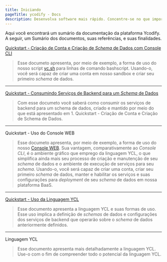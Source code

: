 ```yaml
---
title: Iniciando
pageTitle: ycodify - Docs
description: Desenvolva software mais rápido. Concentre-se no que importa ao seu cliente. Deixe o backend e devops com a gente.
---
```


Aqui você encontrará um sumário da documentação da plataforma Ycodify. A seguir, um Sumário dos documentos, suas referências, e suas finalidades.

[Quickstart - Criação de Conta e Criação de _Schema_ de Dados com Console CLI](/docs/guides-tutorials-resources/conta-schema)

> Esse documeto apresenta, por meio de exemplo, a forma de uso do nosso script [yc.sh](https://github.com/ycodify-tech/scripts/blob/master/yc.sh) para linhas de comando bashscript. Usando-o, você será capaz de criar uma conta em nosso sandbox e criar seu primeiro _schema_ de dados.

---

[Quickstart - Consumindo Serviços de Backend para um _Schema_ de Dados](/docs/guides-tutorials-resources/consumindo-servicos)

> Com esse documeto você saberá como consumir os serviços de backend para um schema de dados, criado e mantido por meio do que está apresentado em 1. Quickstart - Criação de Conta e Criação de Schema de Dados.

---

Quickstart - Uso do Console WEB

> Esse documeto apresenta, por meio de exemplo, a forma de uso do nosso [Console WEB](https://api.ycodify.com/app/index.html). Sua vantagem, comparativamente ao _Console CLI_, é o ambiente gráfico que emprego da linguagem YCL, o que simplifica ainda mais seu processo de criação e manutenção de seu _schema_ de dados e o ambiente de execução de serviços para seu _schema_. Usando-o, você será capaz de criar uma conta, criar seu primeiro _schema_ de dados, manter e habilitar os serviços e suas configurações para _deployment_ de seu _schema_ de dados em nossa plataforma BaaS.

---

[Quickstart - Uso da Linguagem YCL](/docs/guides-tutorials-resources/linguagem-ycl)

> Esse documento apresenta a linguagem YCL e suas formas de uso. Esse uso implica a definição de _schemas_ de dados e configurações dos serviços de backend que operarão sobre o _schema_ de dados anteriormente definidos.

---

Linguagem YCL

> Esse documento apresenta mais detalhadamente a linguagem YCL. Use-o com o fim de compreender todo o potencial da linguagem YCL.
